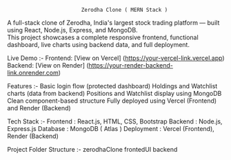                             Zerodha Clone ( MERN Stack ) 

A full-stack clone of Zerodha, India's largest stock trading platform — built using React, Node.js, Express, and MongoDB.  
This project showcases a complete responsive frontend, functional dashboard, live charts using backend data, and full deployment.
 
 Live Demo :-
   Frontend: [View on Vercel] (https://your-vercel-link.vercel.app)
   Backend: [View on Render] (https://your-render-backend-link.onrender.com)

 Features :-
   Basic login flow (protected dashboard)
   Holdings and Watchlist charts (data from backend)
   Positions and Watchlist display using MongoDB
   Clean component-based structure
   Fully deployed using Vercel (Frontend) and Render (Backend)


 Tech Stack :-
    Frontend :
      React.js, HTML, CSS, Bootstrap
    Backend :
      Node.js, Express.js
    Database :
      MongoDB ( Atlas )
    Deployment :
      Vercel (Frontend), Render (Backend)
      
  Project Folder Structure :-
    zerodhaClone
      frontedUI
      backend











      
